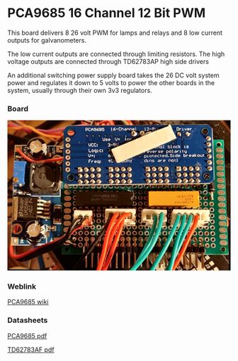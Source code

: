 # PCA9685 16 Channel 12 Bit PWM

This board delivers 8 26 volt PWM for lamps and relays and 8 low current outputs for galvanometers.

The low current outputs are connected through limiting resistors. The high voltage outputs are connected through TD62783AP high side drivers 

An additional switching power supply board takes the 26 DC volt system power and regulates it down to 5 volts to power the other boards in the system, usually through their own 3v3 regulators.

### Board

![PCA9685 board](../images/PCA9685-PWM-Power.jpg)

### Weblink

[PCA9685 wiki](http://wiki.sunfounder.cc/index.php?title=PCA9685_16_Channel_12_Bit_PWM_Servo_Driver)

### Datasheets

[PCA9685 pdf](../documents/PCA9685.PDF)

[TD62783AF pdf](../documents/TD62783AF.pdf)